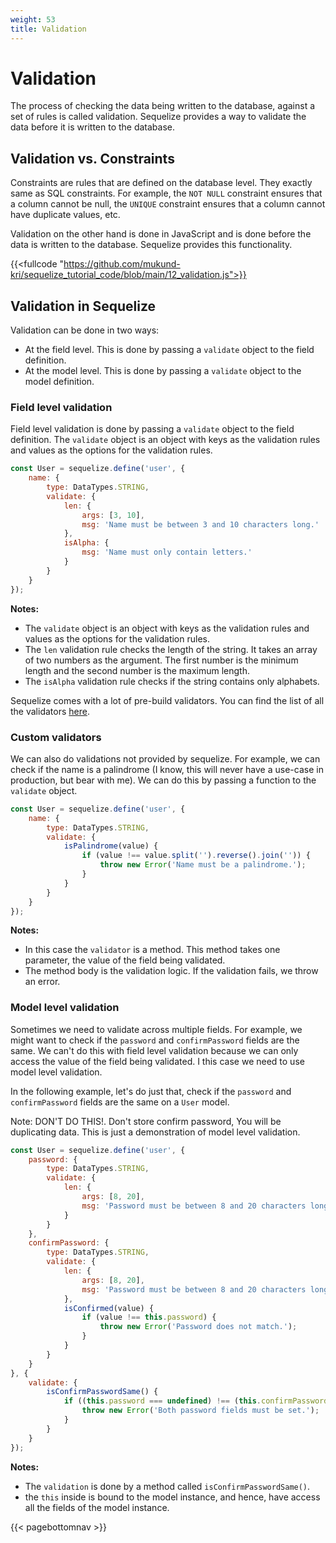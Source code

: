 ```yaml
---
weight: 53
title: Validation
---
```


# Validation

The process of checking the data being written to the database, against a set of rules is called validation. Sequelize provides a way to validate the data before it is written to the database.

## Validation vs. Constraints

Constraints are rules that are defined on the database level. They exactly same as
 SQL constraints. For example, the `NOT NULL` constraint ensures that a column cannot be null, the `UNIQUE` constraint ensures that a column cannot have duplicate values, etc.

Validation on the other hand is done in JavaScript and is done before the data is written to the database. Sequelize provides this functionality.

{{<fullcode "https://github.com/mukund-kri/sequelize_tutorial_code/blob/main/12_validation.js">}}

## Validation in Sequelize

Validation can be done in two ways:
* At the field level. This is done by passing a `validate` object to the field definition.
* At the model level. This is done by passing a `validate` object to the model definition.

### Field level validation

Field level validation is done by passing a `validate` object to the field definition. The `validate` object is an object with keys as the validation rules and values as the options for the validation rules.

```js
const User = sequelize.define('user', {
    name: {
        type: DataTypes.STRING,
        validate: {
            len: {
                args: [3, 10],
                msg: 'Name must be between 3 and 10 characters long.'
            },
            isAlpha: {
                msg: 'Name must only contain letters.'
            }
        }
    }
});
```

**Notes:**
* The `validate` object is an object with keys as the validation rules and values as the options for the validation rules.
* The `len` validation rule checks the length of the string. It takes an array of two numbers as the argument. The first number is the minimum length and the second number is the maximum length.
* The `isAlpha` validation rule checks if the string contains only alphabets.

Sequelize comes with a lot of pre-build validators. You can find the list of all the validators [here](https://sequelize.org/master/manual/validations-and-constraints.html#per-attribute-validations).

### Custom validators
We can also do validations not provided by sequelize. For example, we can check if the name is a palindrome (I know, this will never have a use-case in production, but bear with me). We can do this by passing a function to the `validate` object.

```js
const User = sequelize.define('user', {
    name: {
        type: DataTypes.STRING,
        validate: {
            isPalindrome(value) {
                if (value !== value.split('').reverse().join('')) {
                    throw new Error('Name must be a palindrome.');
                }
            }
        }
    }
});
```
**Notes:**

* In this case the `validator` is a method. This method takes one parameter, the value of the field being validated.
* The method body is the validation logic. If the validation fails, we throw an error.

### Model level validation

Sometimes we need to validate across multiple fields. For example, we might want to check if the `password` and `confirmPassword` fields are the same. We can't do this with field
level validation because we can only access the value of the field being validated. I this
case we need to use model level validation.

In the following example, let's do just that, check if the `password` and `confirmPassword` fields are the same on a `User` model.

Note: DON'T DO THIS!. Don't store confirm password, You will be duplicating data. This is just a demonstration of model level validation.


```js
const User = sequelize.define('user', {
    password: {
        type: DataTypes.STRING,
        validate: {
            len: {
                args: [8, 20],
                msg: 'Password must be between 8 and 20 characters long.'
            }
        }
    },
    confirmPassword: {
        type: DataTypes.STRING,
        validate: {
            len: {
                args: [8, 20],
                msg: 'Password must be between 8 and 20 characters long.'
            },
            isConfirmed(value) {
                if (value !== this.password) {
                    throw new Error('Password does not match.');
                }
            }
        }
    }
}, {
    validate: {
        isConfirmPasswordSame() {
            if ((this.password === undefined) !== (this.confirmPassword === undefined)) {
                throw new Error('Both password fields must be set.');
            }
        }
    }
});
```

**Notes:**

* The `validation` is done by a method called `isConfirmPasswordSame()`. 
* the `this` inside is bound to the model instance, and hence, have access all the fields of the model instance.


{{< pagebottomnav >}}
